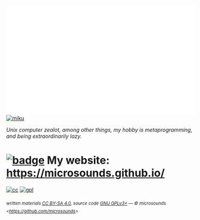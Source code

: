 <img align="right"
	src="https://raw.githubusercontent.com/microsounds/zzzzzzz-stats/master/generated/languages.svg">

[![miku]](https://microsounds.github.io/)

_Unix computer zealot, among other things, my hobby is metaprogramming, and being extraordinarily lazy._

# [![badge]](https://microsounds.github.io/) My website: <https://microsounds.github.io/>

[![cc](https://microsounds.github.io/static/button/cc.png)][cc_url]
[![gpl](https://microsounds.github.io/static/button/gpl.png)][gpl_url]

<sub><i>written materials [CC BY-SA 4.0][cc_url], source code [GNU GPLv3+][gpl_url] — © microsounds &lt;<https://github.com/microsounds>&gt;</i><sub>

[cc_url]: https://creativecommons.org/licenses/by-sa/4.0
[gpl_url]: https://www.gnu.org/licenses/gpl-3.0
[miku]: https://microsounds.github.io/static/shimemiku/shime32.png
[badge]: https://microsounds.github.io/static/button/badge.gif

